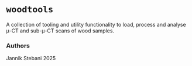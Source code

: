 # `woodtools`

A collection of tooling and utility functionality to load, process and analyse $\mathrm{\mu}$-CT and sub-$\mathrm{\mu}$-CT scans of wood samples.

### Authors

Jannik Stebani 2025